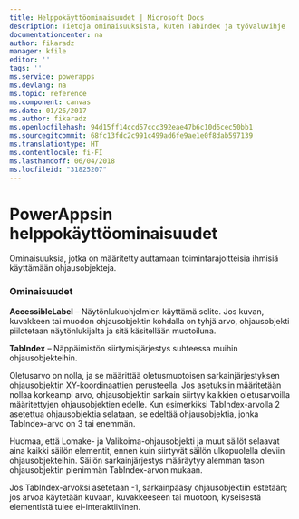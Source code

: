 ```yaml
---
title: Helppokäyttöominaisuudet | Microsoft Docs
description: Tietoja ominaisuuksista, kuten TabIndex ja työvaluvihje
documentationcenter: na
author: fikaradz
manager: kfile
editor: ''
tags: ''
ms.service: powerapps
ms.devlang: na
ms.topic: reference
ms.component: canvas
ms.date: 01/26/2017
ms.author: fikaradz
ms.openlocfilehash: 94d15ff14ccd57ccc392eae47b6c10d6cec50bb1
ms.sourcegitcommit: 68fc13fdc2c991c499ad6fe9ae1e0f8dab597139
ms.translationtype: HT
ms.contentlocale: fi-FI
ms.lasthandoff: 06/04/2018
ms.locfileid: "31825207"
---
```

# <a name="accessibility-properties-in-powerapps"></a>PowerAppsin helppokäyttöominaisuudet
Ominaisuuksia, jotka on määritetty auttamaan toimintarajoitteisia ihmisiä käyttämään ohjausobjekteja.

### <a name="properties"></a>Ominaisuudet
**AccessibleLabel** – Näytönlukuohjelmien käyttämä selite. Jos kuvan, kuvakkeen tai muodon ohjausobjektin kohdalla on tyhjä arvo, ohjausobjekti piilotetaan näytönlukijalta ja sitä käsitellään muotoiluna.

**TabIndex** – Näppäimistön siirtymisjärjestys suhteessa muihin ohjausobjekteihin.

Oletusarvo on nolla, ja se määrittää oletusmuotoisen sarkainjärjestyksen ohjausobjektin XY-koordinaattien perusteella.  Jos asetuksiin määritetään nollaa korkeampi arvo, ohjausobjektin sarkain siirtyy kaikkien oletusarvoilla määritettyjen ohjausobjektien edelle.  Kun esimerkiksi TabIndex-arvolla 2 asetettua ohjausobjektia selataan, se edeltää ohjausobjektia, jonka TabIndex-arvo on 3 tai enemmän.

Huomaa, että Lomake- ja Valikoima-ohjausobjekti ja muut säilöt selaavat aina kaikki säilön elementit, ennen kuin siirtyvät säilön ulkopuolella oleviin ohjausobjekteihin.  Säilön sarkainjärjestys määräytyy alemman tason ohjausobjektin pienimmän TabIndex-arvon mukaan.

Jos TabIndex-arvoksi asetetaan -1, sarkainpääsy ohjausobjektiin estetään; jos arvoa käytetään kuvaan, kuvakkeeseen tai muotoon, kyseisestä elementistä tulee ei-interaktiivinen.
